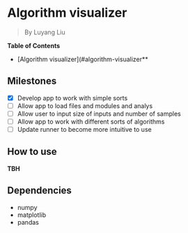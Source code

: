 # Algorithm visualizer
> By Luyang Liu
<!-- markdown-toc start - Don't edit this section. Run M-x markdown-toc-refresh-toc -->
**Table of Contents**

- [Algorithm visualizer](#algorithm-visualizer**

<!-- markdown-toc end -->

## Milestones
  * [x] Develop app to work with simple sorts
  * [ ] Allow app to load files and modules and analys
  * [ ] Allow user to input size of inputs and number of samples
  * [ ] Allow app to work with different sorts of algorithms
  * [ ] Update runner to become more intuitive to use

## How to use
**TBH**

## Dependencies
* numpy
* matplotlib
* pandas
